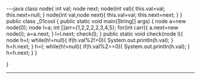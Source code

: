---java
class node{
    int val;
    node next;
    node(int val){
        this.val=val;
        this.next=null;
    }
    node(int val,node next){
        this.val=val;
        this.next=next;
    }
}
public class _01cool {
    public static void main(String[] args) {
        node a=new node(0);
        node l=a;
        int []arr={1,2,2,2,2,3,4,5};
        for(int i:arr){
            a.next=new node(i);
            a=a.next;
        }
        l=l.next;
        check(l);
    }
    public static void check(node l){
        node h=l;
        while(h!=null){
            if(h.val%2!=0){
                System.out.println(h.val);
            }
            h=h.next;
        }
        h=l;
        while(h!=null){
            if(h.val%2==0){
                System.out.println(h.val);
            }
            h=h.next;
        }
    }

}

---

